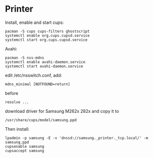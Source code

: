 # Printer

Install, enable and start cups:

    pacman -S cups cups-filters ghostscript
    systemctl enable org.cups.cupsd.service
    systemctl start org.cups.cupsd.service

Avahi:

    pacman -S nss-mdns
    systemctl enable avahi-daemon.service
    systemctl start avahi-daemon.service

edit /etc/nsswitch.conf, add:

    mdns_minimal [NOTFOUND=return]

before

    resolve ...

download driver for Samsung M262x 282x and copy it to

    /usr/share/cups/model/samsung.ppd

Then install:

    lpadmin -p samsung -E -v 'dnssd://samsung._printer._tcp.local/' -m samsung.ppd
    cupsenable samsung
    cupsaccept samsung
